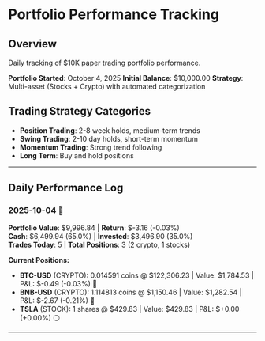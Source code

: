 # Portfolio Performance Tracking

## Overview
Daily tracking of $10K paper trading portfolio performance.

**Portfolio Started**: October 4, 2025
**Initial Balance**: $10,000.00
**Strategy**: Multi-asset (Stocks + Crypto) with automated categorization

## Trading Strategy Categories
- **Position Trading**: 2-8 week holds, medium-term trends
- **Swing Trading**: 2-10 day holds, short-term momentum
- **Momentum Trading**: Strong trend following
- **Long Term**: Buy and hold positions

---

## Daily Performance Log


### 2025-10-04 🔴

**Portfolio Value**: $9,996.84 | **Return**: $-3.16 (-0.03%)  
**Cash**: $6,499.94 (65.0%) | **Invested**: $3,496.90 (35.0%)  
**Trades Today**: 5 | **Total Positions**: 3 (2 crypto, 1 stocks)


**Current Positions:**
- **BTC-USD** (CRYPTO): 0.014591 coins @ $122,306.23 | Value: $1,784.53 | P&L: $-0.49 (-0.03%) 🔴
- **BNB-USD** (CRYPTO): 1.114813 coins @ $1,150.46 | Value: $1,282.54 | P&L: $-2.67 (-0.21%) 🔴
- **TSLA** (STOCK): 1 shares @ $429.83 | Value: $429.83 | P&L: $+0.00 (+0.00%) ⚪

---
